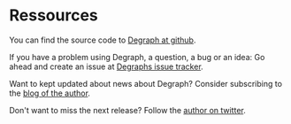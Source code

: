 ---
---
# Ressources #

You can find the source code to [Degraph at github](https://github.com/schauder/degraph).

If you have a problem using Degraph, a question, a bug or an idea: Go ahead and create an issue at [Degraphs issue tracker](https://github.com/schauder/degraph/issues?state=open).

Want to kept updated about news about Degraph? Consider subscribing to the [blog of the author](http://blog.schauderhaft.de).

Don't want to miss the next release? Follow the [author on twitter](http://www.twitter.com/jensschauder).